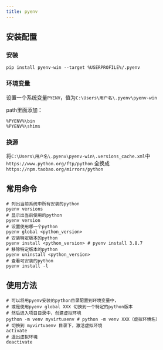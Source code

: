 ```yaml
---
title: pyenv
---
```


## 安装配置

### 安装

```shell
pip install pyenv-win --target %USERPROFILE%/.pyenv
```

### 环境变量

设置一个系统变量`PYENV`，值为`C:\Users\用户名\.pyenv\pyenv-win`

path里面添加：

```shell
%PYENV%\bin
%PYENV%\shims
```

### 换源

将`C:\Users\用户名\.pyenv\pyenv-win\.versions_cache.xml`中 `https://www.python.org/ftp/python` 全换成 `https://npm.taobao.org/mirrors/python`

## 常用命令

```shell
# 列出当前系统中所有安装的python
pyenv versions
# 显示出当前使用的python
pyenv version
# 设置使用哪一个python
pyenv global <python_version>
# 安装特定版本的python
pyenv install <python_version> # pyenv install 3.8.7
# 移除特定版本的python
pyenv uninstall <python_version>
# 查看可安装的python
pyenv install -l
```

## 使用方法

```shell
# 可以将用pyenv安装的python目录配置到环境变量中，
# 或是使用pyenv global XXX 切换到一个特定的python版本
# 然后进入项目目录中，创建虚拟环境
python -m venv myvirtuaenv # python -m venv XXX（虚拟环境名）
# 切换到 myvirtuaenv 目录下，激活虚拟环境
activate
# 退出虚拟环境
deactivate
```

